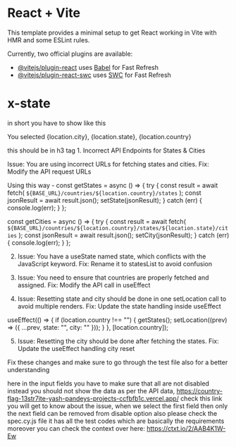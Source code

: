 # React + Vite

This template provides a minimal setup to get React working in Vite with HMR and some ESLint rules.

Currently, two official plugins are available:

- [@vitejs/plugin-react](https://github.com/vitejs/vite-plugin-react/blob/main/packages/plugin-react/README.md) uses [Babel](https://babeljs.io/) for Fast Refresh
- [@vitejs/plugin-react-swc](https://github.com/vitejs/vite-plugin-react-swc) uses [SWC](https://swc.rs/) for Fast Refresh
# x-state


in short you have to show like this
<p>
            You selected {location.city}, {location.state}, {location.country}
          </p>
this should be in h3 tag
1. Incorrect API Endpoints for States & Cities

Issue: You are using incorrect URLs for fetching states and cities.
Fix: Modify the API request URLs

Using this way -
const getStates = async () => {
  try {
    const result = await fetch(
      `${BASE_URL}/countries/${location.country}/states`
    );
    const jsonResult = await result.json();
    setState(jsonResult);
  } catch (err) {
    console.log(err);
  }
};

const getCities = async () => {
  try {
    const result = await fetch(
      `${BASE_URL}/countries/${location.country}/states/${location.state}/cities`
    );
    const jsonResult = await result.json();
    setCity(jsonResult);
  } catch (err) {
    console.log(err);
  }
};

2. Issue: You have a useState named state, which conflicts with the JavaScript keyword.
Fix: Rename it to statesList to avoid confusion

3. Issue: You need to ensure that countries are properly fetched and assigned.
Fix: Modify the API call in useEffect

4. Issue: Resetting state and city should be done in one setLocation call to avoid multiple renders.
Fix: Update the state handling inside useEffect

useEffect(() => {
  if (location.country !== "") {
    getStates();
    setLocation((prev) => ({ ...prev, state: "", city: "" }));
  }
}, [location.country]);

5. Issue: Resetting the city should be done after fetching the states.
Fix: Update the useEffect handling city reset

Fix these changes and make sure to go through the test file also for a better understanding


here in the input fields you have to make sure that all are not disabled instead you should not show the data as per the API data, https://country-flag-13str7ite-yash-pandeys-projects-ccfbfb1c.vercel.app/ check this link you will get to know about the issue, when we select the first field then only the next field can be removed from disable option
also please check the spec.cy.js file it has all the test codes which are basically the requirements
moreover you can check the context over here: https://ctxt.io/2/AAB4K1W-Ew


